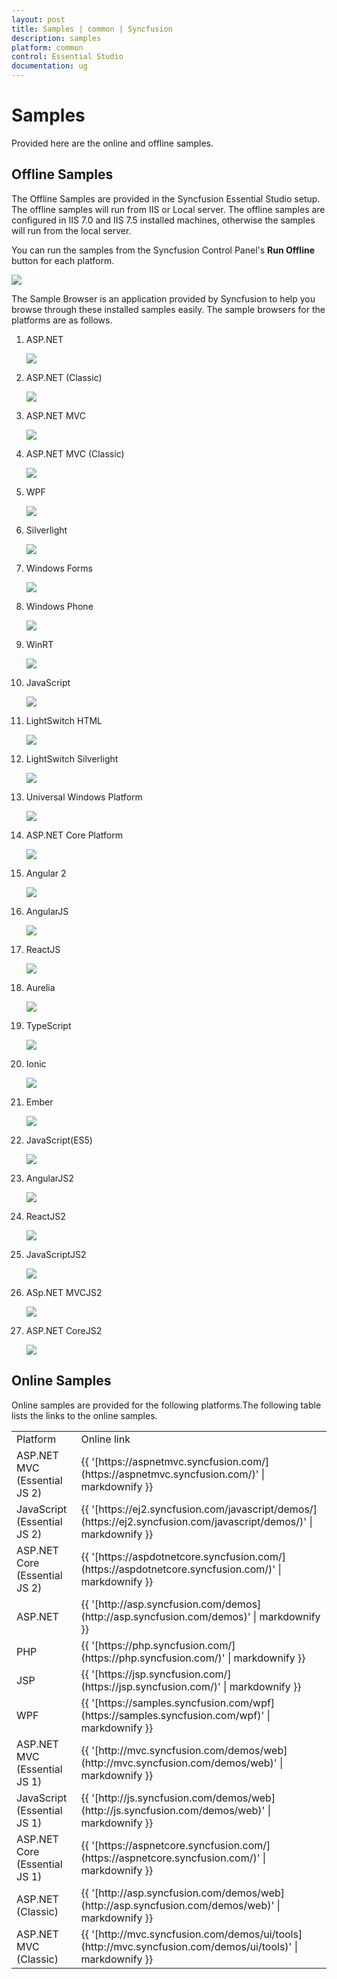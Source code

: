 ```yaml
---
layout: post
title: Samples | common | Syncfusion
description: samples
platform: common
control: Essential Studio
documentation: ug
---
```


# Samples

Provided here are the online and offline samples.

##  Offline Samples

The Offline Samples are provided in the Syncfusion Essential Studio setup. The offline samples will run from IIS or Local server. The offline samples are configured in IIS 7.0 and IIS 7.5 installed machines, otherwise the samples will run from the local server.

You can run the samples from the Syncfusion Control Panel's **Run Offline** button for each platform. 



![](Offline-Samples_images/Offline-Samples_img1.png)



The Sample Browser is an application provided by Syncfusion to help you browse through these installed samples easily. The sample browsers for the platforms are as follows.

1. ASP.NET



   ![](Offline-Samples_images/Offline-Samples_img2.png)





2. ASP.NET (Classic)



   ![](Offline-Samples_images/Offline-Samples_img3.png)





3. ASP.NET MVC



   ![](Offline-Samples_images/Offline-Samples_img4.png)





4. ASP.NET MVC (Classic)



   ![](Offline-Samples_images/Offline-Samples_img5.png)





5. WPF



   ![](Offline-Samples_images/Offline-Samples_img6.png)





6. Silverlight



    ![](Offline-Samples_images/Offline-Samples_img7.png)





7. Windows Forms



    ![](Offline-Samples_images/Offline-Samples_img8.png)





8. Windows Phone



   ![](Offline-Samples_images/Offline-Samples_img9.png)





9. WinRT



    ![](Offline-Samples_images/Offline-Samples_img10.png)





10. JavaScript



    ![](Offline-Samples_images/Offline-Samples_img11.png)





11. LightSwitch HTML



    ![](Offline-Samples_images/Offline-Samples_img12.png)





12. LightSwitch Silverlight



    ![](Offline-Samples_images/Offline-Samples_img13.png)
	
	
	
	
	
13. Universal Windows Platform



    ![](Offline-Samples_images/Offline-Samples_img14.png)
	
	
	
	
14. ASP.NET Core Platform



    ![](Offline-Samples_images/Offline-Samples_img15.png)
	
	
	
	
15. Angular 2



    ![](Offline-Samples_images/Offline-Samples_img16.png)
	
	
	
	
16. AngularJS



    ![](Offline-Samples_images/Offline-Samples_img17.png)
	
	
	
	
17. ReactJS



    ![](Offline-Samples_images/Offline-Samples_img18.png)
	
	
	
	
18. Aurelia



    ![](Offline-Samples_images/Offline-Samples_img19.png)
	
	
	
	
19. TypeScript



    ![](Offline-Samples_images/Offline-Samples_img20.png)
	
	
	
	
20. Ionic



    ![](Offline-Samples_images/Offline-Samples_img22.png)
	
	
	
21. Ember



    ![](Offline-Samples_images/Offline-Samples_img23.png)


	
22. JavaScript(ES5)

	
	
    ![](Offline-Samples_images/Offline-Samples_img24.png)  



23. AngularJS2



    ![](Offline-Samples_images/Offline-Samples_img25.png)    



24. ReactJS2



    ![](Offline-Samples_images/Offline-Samples_img26.png)



25. JavaScriptJS2



    ![](Offline-Samples_images/Offline-Samples_img27.png) 

	
	
26. ASp.NET MVCJS2



    ![](Offline-Samples_images/Offline-Samples_img29.png)
	
	
	
27. ASP.NET CoreJS2



    ![](Offline-Samples_images/Offline-Samples_img30.png)
	
	
	
## Online Samples

Online samples are provided for the following platforms.The following table lists the links to the online samples.



<table>
<tr>
<td>
Platform</td><td>
Online link</td></tr>

<tr>
<td>
ASP.NET MVC (Essential JS 2)</td><td>
{{ '[https://aspnetmvc.syncfusion.com/](https://aspnetmvc.syncfusion.com/)' | markdownify }}</td></tr>

<tr>
<td>
JavaScript (Essential JS 2)</td><td>
{{ '[https://ej2.syncfusion.com/javascript/demos/](https://ej2.syncfusion.com/javascript/demos/)' | markdownify }}</td></tr>

<tr>
<td>
ASP.NET Core (Essential JS 2)</td><td>
{{ '[https://aspdotnetcore.syncfusion.com/](https://aspdotnetcore.syncfusion.com/)' | markdownify }}</td></tr>

<tr>
<td>
ASP.NET</td><td>
{{ '[http://asp.syncfusion.com/demos](http://asp.syncfusion.com/demos)' | markdownify }}</td></tr>

<tr>
<td>
PHP</td><td>
{{ '[https://php.syncfusion.com/](https://php.syncfusion.com/)' | markdownify }}</td></tr>

<tr>
<td>
JSP</td><td>
{{ '[https://jsp.syncfusion.com/](https://jsp.syncfusion.com/)' | markdownify }}</td></tr>

<tr>
<td>
WPF</td><td>
{{ '[https://samples.syncfusion.com/wpf](https://samples.syncfusion.com/wpf)' | markdownify }}</td></tr>

<tr>
<td>
ASP.NET MVC (Essential JS 1)</td><td>
{{ '[http://mvc.syncfusion.com/demos/web](http://mvc.syncfusion.com/demos/web)' | markdownify }}</td></tr>

<tr>
<td>
JavaScript (Essential JS 1)</td><td>
{{ '[http://js.syncfusion.com/demos/web](http://js.syncfusion.com/demos/web)' | markdownify }}</td></tr>

<tr>
<td>
ASP.NET Core (Essential JS 1)</td><td>
{{ '[https://aspnetcore.syncfusion.com/](https://aspnetcore.syncfusion.com/)' | markdownify }}</td></tr>

<tr>
<td>
ASP.NET (Classic)</td><td>
{{ '[http://asp.syncfusion.com/demos/web](http://asp.syncfusion.com/demos/web)' | markdownify }}</td></tr>

<tr>
<td>
ASP.NET MVC (Classic)</td><td>
{{ '[http://mvc.syncfusion.com/demos/ui/tools](http://mvc.syncfusion.com/demos/ui/tools)' | markdownify }}</td></tr>

</table>



